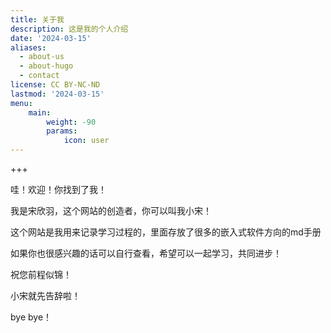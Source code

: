 ```yaml
---
title: 关于我
description: 这是我的个人介绍
date: '2024-03-15'
aliases:
  - about-us
  - about-hugo
  - contact
license: CC BY-NC-ND
lastmod: '2024-03-15'
menu:
    main: 
        weight: -90
        params:
            icon: user
---
```




+++

哇！欢迎！你找到了我！

我是宋欣羽，这个网站的创造者，你可以叫我小宋！

这个网站是我用来记录学习过程的，里面存放了很多的嵌入式软件方向的md手册

如果你也很感兴趣的话可以自行查看，希望可以一起学习，共同进步！

祝您前程似锦！

小宋就先告辞啦！

bye bye！